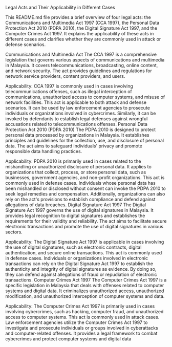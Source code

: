 Legal Acts and Their Applicability in Different Cases

This README.md file provides a brief overview of four legal acts: the Communications and Multimedia Act 1997 (CCA 1997), the Personal Data Protection Act 2010 (PDPA 2010), the Digital Signature Act 1997, and the Computer Crimes Act 1997. It explains the applicability of these acts in different cases and clarifies whether they are commonly used in attack or defense scenarios.

Communications and Multimedia Act
The CCA 1997 is a comprehensive legislation that governs various aspects of communications and multimedia in Malaysia. It covers telecommunications, broadcasting, online content, and network security. The act provides guidelines and regulations for network service providers, content providers, and users.

Applicability:
CCA 1997 is commonly used in cases involving telecommunications offenses, such as illegal interception of communications, unauthorized access to computer systems, and misuse of network facilities.
This act is applicable to both attack and defense scenarios. It can be used by law enforcement agencies to prosecute individuals or organizations involved in cybercrimes. Similarly, it can be invoked by defendants to establish legal defenses against wrongful accusations related to telecommunications offenses.
Personal Data Protection Act 2010 (PDPA 2010)
The PDPA 2010 is designed to protect personal data processed by organizations in Malaysia. It establishes principles and guidelines for the collection, use, and disclosure of personal data. The act aims to safeguard individuals' privacy and promote responsible data handling practices.

Applicability:
PDPA 2010 is primarily used in cases related to the mishandling or unauthorized disclosure of personal data. It applies to organizations that collect, process, or store personal data, such as businesses, government agencies, and non-profit organizations.
This act is commonly used in defense cases. Individuals whose personal data has been mishandled or disclosed without consent can invoke the PDPA 2010 to seek legal remedies and compensation. Additionally, organizations can also rely on the act's provisions to establish compliance and defend against allegations of data breaches.
Digital Signature Act 1997
The Digital Signature Act 1997 governs the use of digital signatures in Malaysia. It provides legal recognition to digital signatures and establishes the requirements for their validity and reliability. The act aims to facilitate secure electronic transactions and promote the use of digital signatures in various sectors.

Applicability:
The Digital Signature Act 1997 is applicable in cases involving the use of digital signatures, such as electronic contracts, digital authentication, and secure online transactions.
This act is commonly used in defense cases. Individuals or organizations involved in electronic transactions can rely on the Digital Signature Act 1997 to establish the authenticity and integrity of digital signatures as evidence. By doing so, they can defend against allegations of fraud or repudiation of electronic transactions.
Computer Crimes Act 1997
The Computer Crimes Act 1997 is a specific legislation in Malaysia that deals with offenses related to computer systems and digital data. It criminalizes unauthorized access, unauthorized modification, and unauthorized interception of computer systems and data.

Applicability:
The Computer Crimes Act 1997 is primarily used in cases involving cybercrimes, such as hacking, computer fraud, and unauthorized access to computer systems.
This act is commonly used in attack cases. Law enforcement agencies utilize the Computer Crimes Act 1997 to investigate and prosecute individuals or groups involved in cyberattacks and computer-related offenses. It provides a legal framework to combat cybercrimes and protect computer systems and digital data
